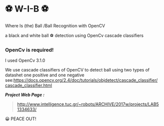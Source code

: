 # :soccer: W-I-B :soccer: 
Where Is (the) Ball /Ball Recognition with OpenCV

   a black and white ball :soccer: detection using OpenCv cascade classifiers

### OpenCv is required! 
  I used OpenCv 3.1.0

We use cascade classifiers of OpenCV to detect ball using two types of datashet one positive and one negative
see:https://docs.opencv.org/2.4/doc/tutorials/objdetect/cascade_classifier/cascade_classifier.html

***Project Web Page :***
> http://www.intelligence.tuc.gr/~robots/ARCHIVE/2017w/projects/LAB51334633/

:grinning:  PEACE OUT!
